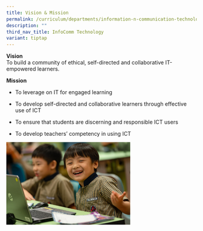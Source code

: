 ```yaml
---
title: Vision & Mission
permalink: /curriculum/departments/information-n-communication-technology/vision-n-mission/
description: ""
third_nav_title: InfoComm Technology
variant: tiptap
---
```

<p><strong>Vision</strong>
<br>To build a community of ethical, self-directed and collaborative IT-empowered
learners.</p>
<p><strong>Mission</strong>
</p>
<ul data-tight="true" class="tight">
<li>
<p>To leverage on IT for engaged learning</p>
</li>
<li>
<p>To develop self-directed and collaborative learners through effective
use of ICT</p>
</li>
<li>
<p>To ensure that students are discerning and responsible ICT users</p>
</li>
<li>
<p>To develop teachers’ competency in using ICT</p>
</li>
</ul>
<div class="isomer-image-wrapper">
<img style="width: 65%;" height="auto" width="100%" src="/images/ICT%20Dept%20banner-min.jpg">
</div>
<p></p>